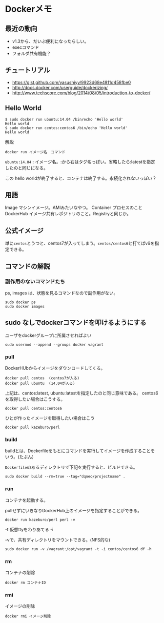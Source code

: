 # Dockerメモ

## 最近の動向
* v1.3から、だいぶ便利になったらしい。
 * execコマンド
 * フォルダ共有機能？

## チュートリアル
* https://gist.github.com/yasushiyy/9923d68e4811d458fbe0
* http://docs.docker.com/userguide/dockerizing/
* http://www.techscore.com/blog/2014/08/05/introduction-to-docker/


## Hello World
```
$ sudo docker run ubuntu:14.04 /bin/echo 'Hello world'
Hello world
$ sudo docker run centos:centos6 /bin/echo 'Hello world'
Hello world
```

解説
```
docker run イメージ名　コマンド
```

`ubuntu:14.04` : イメージ名。:から右はタグ名っぽい。省略したら:latestを指定したのと同じになる。

この hello worldが終了すると、コンテナは終了する。永続化されないっぽい？


## 用語
Image マシンイメージ。AMIみたいなやつ。
Container  プロセスのこと
DockerHub  イメージ共有レポジトリのこと。Registryと同じか。

## 公式イメージ
単に`centos`とうつと、centos7が入ってしまう。`centos/centos6`と打てばv6を指定できる。

## コマンドの解説
### 副作用のないコマンドたち
ps, images は、状態を見るコマンドなので副作用がない。

```
sudo docker ps
sudo docker images
```

## sudo なしでdockerコマンドを叩けるようにする
ユーザをdockerグループに所属させればよい
```
sudo usermod --append --groups docker vagrant
```

### pull
DockerHUbからイメージをダウンロードしてくる。

```
docker pull centos  (centos7が入る)
docker pull ubuntu  (14.04が入る)
```

上記は、centos:latest, ubuntu:latestを指定したのと同じ意味である。
centos6を取得したい場合はこうする。

```
docker pull centos:centos6
```

ひとが作ったイメージを取得したい場合はこう
```
docker pull kazeburo/perl
```

### build
buildとは、Dockerfileをもとにコマンドを実行してイメージを作成することをいう。(たぶん)

`Dockerfile`のあるディレクトリで下記を実行すると、ビルドできる。
```
sudo docker build --rm=true --tag="dqneo/projectname" .
```

### run
コンテナを起動する。

pullせずにいきなりDockerHub上のイメージを指定することができる。

```
docker run kazeburo/perl perl -v
```

-t 仮想ttyをわりあてる
-i 

-vで、共有ディレクトリをマウントできる。(NFS的な)
```
sudo docker run -v /vagrant:/opt/vagrant -t -i centos/centos6 df -h
```

### rm 
コンテナの削除

```
docker rm コンテナID
```

### rmi
イメージの削除

```
docker rmi イメージ削除
```
